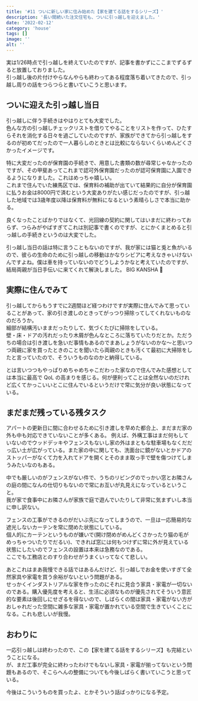 ```yaml
---
title: '#11 ついに新しい家に住み始めた【家を建てる話をするシリーズ】'
description: '長い間続いた注文住宅も、ついに引っ越しを迎えました。'
date: '2022-02-12'
category: 'house'
tags: []
image: ''
alt: ''
---
```


実は1/26時点で引っ越しを終えていたのですが、記事を書かずにここまでずるずると放置しておりました。  
引っ越し後の片付けやらなんやらも終わってある程度落ち着いてきたので、引っ越し周りの話をつらつらと書いていこうと思います。

## ついに迎えた引っ越し当日

引っ越しに伴う手続きはやはりとても大変でした。  
色んな方の引っ越しチェックリストを借りてやることをリストを作って、ひたすらそれを消化する日々を過ごしていたのですが、家族ができてから引っ越しをするのが初めてだったので一人暮らしのときとは比較にならないくらいめんどくさかったイメージです。

特に大変だったのが保育園の手続きで、用意した書類の数が尋常じゃなかったのですが、その甲斐あってこれまで認可外保育園だったのが認可保育園に入園できるようになりました。これはめっちゃ嬉しい。  
これまで住んでいた練馬区では、保育料の補助が出ていて結果的に自分が保育園に払うお金は8000円で済むという大変ありがたい感じだったのですが、引っ越した地域では3歳年度以降は保育料が無料になるという素晴らしさで本当に助かる。

良くなったことばかりではなくて、光回線の契約に関してはいまだに終わっておらず、つらみがやばすぎてこれは別記事で書くのですが、とにかくまとめると引っ越しの手続きというのは大変でした。

引っ越し当日の話は特に言うこともないのですが、我が家には猫と兎と魚がいるので、彼らの生命のために引っ越しの移動はかなりシビアに考えなきゃいけないんですよね。僕は車を持っていないのでどうしようかなと考えていたのですが、結局両親が当日手伝いに来てくれて解決しました。 BIG KANSHA :pray:

## 実際に住んでみて

引っ越してからもうすでに2週間ほど経つわけですが実際に住んでみて思っていることがあって、家の引き渡しのときってがっつり掃除ってしてくれないものなのだろうか。  
細部が結構汚いままだったりして、気づくたびに掃除をしている。  
壁・床・ドアの汚れだったり木屑が色んなところに落ちていたりだとか。ただうちの場合は引き渡しを急いだ事情もあるのでまあしょうがないのかな〜と思いつつ両親に家を買ったときのことを聞いたら両親のときも汚くて最初に大掃除をしたと言っていたので、そういうものなのかと納得している。

とは言いつつもやっぱりめちゃめちゃこだわった家なので住んでみた感想としては本当に最高で QoL の高まりを感じる。何が便利ってことは全然ないのだけれど広くてかっこいいとこに住んでいるというだけで常に気分が良い状態になっている。

## まだまだ残っている残タスク

アパートの更新日に間に合わせるために引き渡しを早めた都合上、まだまだ家の外も中も対応できていないことが多くある。
例えば、外構工事はまだ何もしていないのでウッドデッキやフェンスもないし家の外はまともな駐車場もなくだだっ広い土が広がっている。また家の中に関しても、洗面台に鏡がないとかドアのストッパーがなくて力を入れてドアを開くとそのまま取っ手で壁を傷つけてしまうみたいなのもある。

中でも厳しいのがフェンスがない件で、うちのリビングのでっかい窓とお隣さんの庭の間になんの仕切りもないので常にお互いが丸見えになっているということ。  
我が家で食事中にお隣さんが家族で庭で遊んでいたりして非常に気まずいし本当に申し訳ない。

フェンスの工事ができるのがだいぶ先になってしまうので、一旦は一応簡易的な遮光しないカーテンを常に閉めた状態にしている。  
個人的にカーテンというものが嫌いで(開け閉めがめんどくさかったり猫の毛がめっちゃついたりでだるい)、できれば窓には何もつけずに常に外が見えている状態にしたいのでフェンスの設置は本来は急務なのである。  
ここでも工務店とのすり合わせがうまくいってなくて悲しい。

あとこれはまあ我慢できる話ではあるんだけど、引っ越しでお金を使いすぎて全然家具や家電を買う余裕がないという問題がある。  
せっかくインダストリアルな家を作ったのにそれに見合う家具・家電が一切ないのである。購入優先度を考えると、生活に必須なものが優先されてそういう意匠的な要素は後回しにせざるを得ないので、しばらくの間は家具・家電がない方がおしゃれだった空間に雑多な家具・家電が置かれている空間で生きていくことになる。これも悲しいが我慢。

## おわりに

一応引っ越しは終わったので、この【家を建てる話をするシリーズ】も完結ということになる。  
が、まだ工事が完全に終わったわけでもないし家具・家電が揃ってないという問題もあるので、そこらへんの整備についても今後しばらく書いていこうと思っている。

今後はこういうものを買ったよ、とかそういう話ばっかりになる予定。
